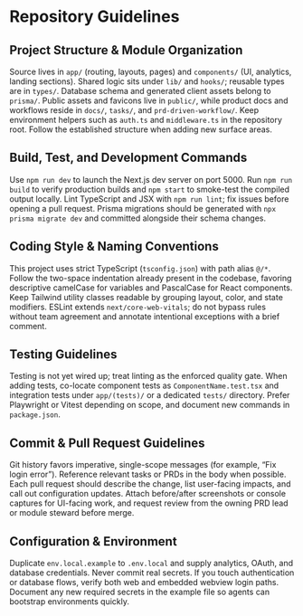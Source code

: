# Repository Guidelines

## Project Structure & Module Organization
Source lives in `app/` (routing, layouts, pages) and `components/` (UI, analytics, landing sections). Shared logic sits under `lib/` and `hooks/`; reusable types are in `types/`. Database schema and generated client assets belong to `prisma/`. Public assets and favicons live in `public/`, while product docs and workflows reside in `docs/`, `tasks/`, and `prd-driven-workflow/`. Keep environment helpers such as `auth.ts` and `middleware.ts` in the repository root. Follow the established structure when adding new surface areas.

## Build, Test, and Development Commands
Use `npm run dev` to launch the Next.js dev server on port 5000. Run `npm run build` to verify production builds and `npm start` to smoke-test the compiled output locally. Lint TypeScript and JSX with `npm run lint`; fix issues before opening a pull request. Prisma migrations should be generated with `npx prisma migrate dev` and committed alongside their schema changes.

## Coding Style & Naming Conventions
This project uses strict TypeScript (`tsconfig.json`) with path alias `@/*`. Follow the two-space indentation already present in the codebase, favoring descriptive camelCase for variables and PascalCase for React components. Keep Tailwind utility classes readable by grouping layout, color, and state modifiers. ESLint extends `next/core-web-vitals`; do not bypass rules without team agreement and annotate intentional exceptions with a brief comment.

## Testing Guidelines
Testing is not yet wired up; treat linting as the enforced quality gate. When adding tests, co-locate component tests as `ComponentName.test.tsx` and integration tests under `app/(tests)/` or a dedicated `tests/` directory. Prefer Playwright or Vitest depending on scope, and document new commands in `package.json`.

## Commit & Pull Request Guidelines
Git history favors imperative, single-scope messages (for example, “Fix login error”). Reference relevant tasks or PRDs in the body when possible. Each pull request should describe the change, list user-facing impacts, and call out configuration updates. Attach before/after screenshots or console captures for UI-facing work, and request review from the owning PRD lead or module steward before merge.

## Configuration & Environment
Duplicate `env.local.example` to `.env.local` and supply analytics, OAuth, and database credentials. Never commit real secrets. If you touch authentication or database flows, verify both web and embedded webview login paths. Document any new required secrets in the example file so agents can bootstrap environments quickly.
